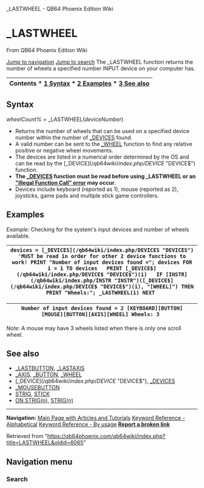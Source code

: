 


\_LASTWHEEL - QB64 Phoenix Edition Wiki








# \_LASTWHEEL



From QB64 Phoenix Edition Wiki



[Jump to navigation](#mw-head)
[Jump to search](#searchInput)
The \_LASTWHEEL function returns the number of wheels a specified number INPUT device on your computer has.


  






| Contents * [1 Syntax](#Syntax) * [2 Examples](#Examples) * [3 See also](#See_also) |
| --- |


## Syntax


*wheelCount%* = \_LASTWHEEL(*deviceNumber*)
  




* Returns the number of wheels that can be used on a specified device number within the number of [\_DEVICES](/qb64wiki/index.php/DEVICES "DEVICES") found.
* A valid number can be sent to the [\_WHEEL](/qb64wiki/index.php/WHEEL "WHEEL") function to find any relative positive or negative wheel movements.
* The devices are listed in a numerical order determined by the OS and can be read by the [\_DEVICE$](/qb64wiki/index.php/DEVICE$ "DEVICE$") function.
* **The [\_DEVICES](/qb64wiki/index.php/DEVICES "DEVICES") function must be read before using \_LASTWHEEL or an ["Illegal Function Call" error](/qb64wiki/index.php/ERROR_Codes "ERROR Codes") may occur.**
* Devices include keyboard (reported as 1), mouse (reported as 2), joysticks, game pads and multiple stick game controllers.


  




## Examples


*Example:* Checking for the system's input devices and number of wheels available.





| ``` devices = [_DEVICES](/qb64wiki/index.php/DEVICES "DEVICES")  'MUST be read in order for other 2 device functions to work! PRINT "Number of input devices found ="; devices FOR i = 1 TO devices   PRINT [_DEVICE$](/qb64wiki/index.php/DEVICE$ "DEVICE$")(i)   IF [INSTR](/qb64wiki/index.php/INSTR "INSTR")([_DEVICE$](/qb64wiki/index.php/DEVICE$ "DEVICE$")(i), "[WHEEL]") THEN PRINT "Wheels:"; _LASTWHEEL(i) NEXT  ``` |
| --- |




| ``` Number of input devices found = 2 [KEYBOARD][BUTTON] [MOUSE][BUTTON][AXIS][WHEEL] Wheels: 3  ``` |
| --- |


*Note:* A mouse may have 3 wheels listed when there is only one scroll wheel.
  




## See also


* [\_LASTBUTTON](/qb64wiki/index.php/LASTBUTTON "LASTBUTTON"), [\_LASTAXIS](/qb64wiki/index.php/LASTAXIS "LASTAXIS")
* [\_AXIS](/qb64wiki/index.php/AXIS "AXIS"), [\_BUTTON](/qb64wiki/index.php/BUTTON "BUTTON"), [\_WHEEL](/qb64wiki/index.php/WHEEL "WHEEL")
* [\_DEVICE$](/qb64wiki/index.php/DEVICE$ "DEVICE$"), [\_DEVICES](/qb64wiki/index.php/DEVICES "DEVICES")
* [\_MOUSEBUTTON](/qb64wiki/index.php/MOUSEBUTTON "MOUSEBUTTON")
* [STRIG](/qb64wiki/index.php/STRIG "STRIG"), [STICK](/qb64wiki/index.php/STICK "STICK")
* [ON STRIG(n)](/qb64wiki/index.php/ON_STRIG(n) "ON STRIG(n)"), [STRIG(n)](/qb64wiki/index.php/STRIG(n) "STRIG(n)")


  






---


**Navigation:**
[Main Page with Articles and Tutorials](/qb64wiki/index.php/Main_Page "Main Page")
[Keyword Reference - Alphabetical](/qb64wiki/index.php/Keyword_Reference_-_Alphabetical "Keyword Reference - Alphabetical")
[Keyword Reference - By usage](/qb64wiki/index.php/Keyword_Reference_-_By_usage "Keyword Reference - By usage")
**[Report a broken link](https://qb64phoenix.com/forum/showthread.php?tid=2800)**  





Retrieved from "<https://qb64phoenix.com/qb64wiki/index.php?title=LASTWHEEL&oldid=6065>"




## Navigation menu








### Search





















